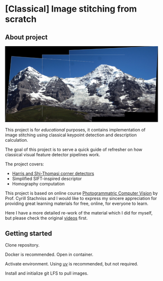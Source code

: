 # \[Classical\] Image stitching from scratch

## About project

![stitched images](doc/stitched_result.png)

This project is for *educational* purposes, it contains implementation of image stitching using classical keypoint detection and description calculation.

The goal of this project is to serve a quick guide of refresher on how classical visual feature detector pipelines work.

The project covers:

- [Harris and Shi-Thomasi corner detectors](00_keypoints.ipynb)
- Simplified SIFT-inspired descriptor
- Homography computation

This project is based on online course [Photogrammatric Computer Vision](https://www.ipb.uni-bonn.de/online-training-pcv/index.html) by Prof. Cyrill Stachniss and I would like to express my sincere appreciation for providing great learning materials for free, online, for everyone to learn.

Here I have a more detailed re-work of the material which I did for myself, but please check the original [videos](https://www.youtube.com/playlist?list=PLgnQpQtFTOGTPQhKBOGgjTgX-mzpsOGOX) first.

## Getting started

Clone repository.

Docker is recommended. Open in container.

Activate environment. Using [uv](https://docs.astral.sh/uv/) is recommended, but not required.

Install and initialize git LFS to pull images.

